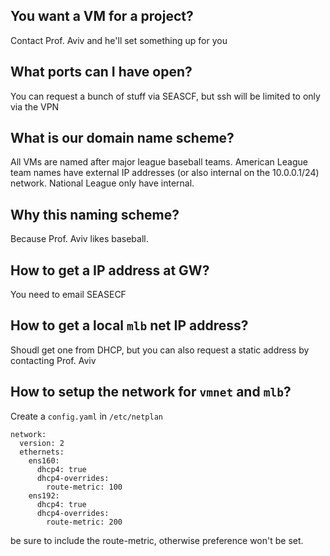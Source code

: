 ## You want a VM for a project?

Contact Prof. Aviv and he'll set something up for you

## What ports can I have open?

You can request a bunch of stuff via SEASCF, but ssh will be limited to only via the VPN

## What is our domain name scheme?

All VMs are named after major league baseball teams. American League team names have external IP addresses (or also internal on the 10.0.0.1/24) network. National League only have internal. 

## Why this naming scheme?

Because Prof. Aviv likes baseball.

## How to get a IP address at GW?

You need to email SEASECF

## How to get a local `mlb` net IP address?

Shoudl get one from DHCP, but you can also request a static address by contacting Prof. Aviv

## How to setup the network for `vmnet` and `mlb`?

Create a `config.yaml` in `/etc/netplan` 

```
network:
  version: 2
  ethernets:
    ens160:
      dhcp4: true
      dhcp4-overrides:
        route-metric: 100
    ens192:
      dhcp4: true
      dhcp4-overrides:
        route-metric: 200
 ```
 
 be sure to include the route-metric, otherwise preference won't be set. 
 
 
